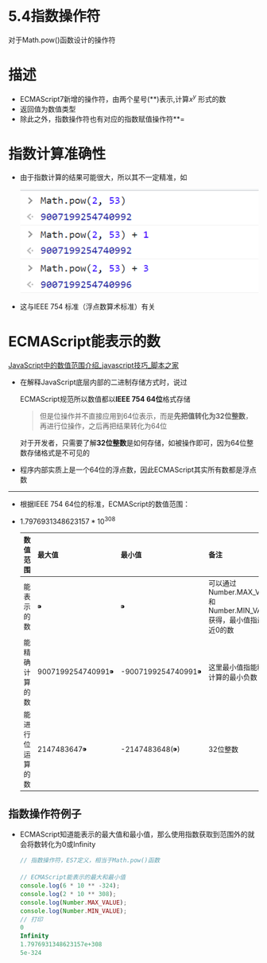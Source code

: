 # 5.4指数操作符

对于Math.pow()函数设计的操作符

# 描述

- ECMAScript7新增的操作符，由两个星号(**)表示,计算$x^y$ 形式的数
- 返回值为数值类型
- 除此之外，指数操作符也有对应的指数赋值操作符**=

# 指数计算准确性

- 由于指数计算的结果可能很大，所以其不一定精准，如
    
    ![Untitled](5%204%E6%8C%87%E6%95%B0%E6%93%8D%E4%BD%9C%E7%AC%A6%20f7b53c4e0c1f4582b93c7bdf4b3925dc/Untitled.png)
    
- 这与IEEE 754 标准（浮点数算术标准）有关

# ECMAScript能表示的数

[JavaScript中的数值范围介绍_javascript技巧_脚本之家](https://www.jb51.net/article/59145.htm)

- 在解释JavaScript底层内部的二进制存储方式时，说过
    
    ECMAScript规范所以数值都以**IEEE 754 64位**格式存储
    
    > 但是位操作并不直接应用到64位表示，而是**先把值转化为32位整数**，再进行位操作，之后再把结果转化为64位
    > 
    
    对于开发者，只需要了解**32位整数**是如何存储，如被操作即可，因为64位整数存储格式是不可见的
    
- 程序内部实质上是一个64位的浮点数，因此ECMAScript其实所有数都是浮点数

---

- 根据IEEE 754 64位的标准，ECMAScript的数值范围：
- $1.7976931348623157 * 10 ^ {308}$
    
    
    | 数值范围 | 最大值 | 最小值 | 备注 |
    | --- | --- | --- | --- |
    | 能表示的数 | ⁍ | ⁍ | 可以通过Number.MAX_VALUE和Number.MIN_VALUE获得，最小值指最接近0的数 |
    | 能精确计算的数 | 9007199254740991⁍ | -9007199254740991⁍ | 这里最小值指能精确计算的最小负数 |
    | 能进行位运算的数 | 2147483647⁍ | -2147483648(⁍) | 32位整数 |

## 指数操作符例子

- ECMAScript知道能表示的最大值和最小值，那么使用指数获取到范围外的就会将数转化为0或Infinity
    
    ```jsx
    // 指数操作符，ES7定义，相当于Math.pow()函数
    
    // ECMAScript能表示的最大和最小值
    console.log(6 * 10 ** -324);
    console.log(2 * 10 ** 308);
    console.log(Number.MAX_VALUE);
    console.log(Number.MIN_VALUE);
    // 打印
    0
    Infinity
    1.7976931348623157e+308
    5e-324
    ```